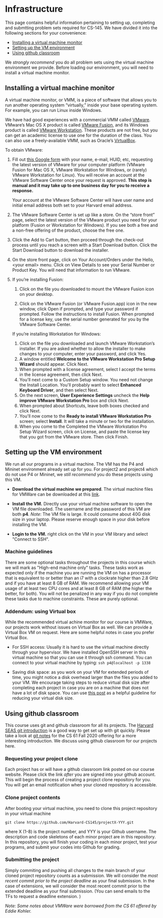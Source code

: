 # Infrastructure
This page contains helpful information pertaining to setting up, completing and submtting problem sets required for CS-145. We have divided it into the following sections for your convenience:

- [Installing a virtual machine monitor](#install-a-virtual-machine-monitor)
- [Setting up the VM environment](#setting-up-the-vm-environment)
- [Using github classroom](#using-github-classroom)

We *strongly recommend* you do all problem sets using the virtual machine environment we provide. Before loading our environment, you will need to install a virtual machine monitor.

## Installing a virtual machine monitor

<p>A virtual machine monitor, or VMM, is a piece of software that allows you to
run another operating system “virtually,” inside your base operating system.
For example, you can run Linux inside Windows.</p>

<p>We have had good experiences with a commercial VMM called <a href="https://www.vmware.com/">VMware</a>. VMware’s
Mac OS X product is called <a href="https://www.vmware.com/products/fusion.html">VMware Fusion</a>, and its Windows product is
called <a href="https://www.vmware.com/products/workstation-player.html">VMware Workstation</a>. These products are not free, but you can get an
academic license to use one for the duration of the class. You can also use a
freely-available VMM, such as Oracle’s <a href="https://www.virtualbox.org/">VirtualBox</a>.</p>

<p>To obtain VMware:</p>

<ol>
<li><p>Fill out <a href="https://goo.gl/F3z8Sb">this Google form</a> with your name, e-mail,
HUID, etc, requesting the latest version of VMware for your computer
platform (VMware Fusion for Mac OS X, VMware Workstation for Windows, or
(rarely) VMware Workstation for Linux). You will receive an account at the
VMware Software Center once your request is approved. <strong>This step is manual
and it may take up to one business day for you to receive a response.</strong></p>

<p>Your account at the VMware Software Center will have user name and initial
email address both set to your Harvard email address.</p></li>

<li><p>The VMware Software Center is set up like a store. On the “store front”
page, select the latest version of the VMware product you need for your
platform (Fusion or Workstation for Windows). If you see both a free and a
non-free offering of the product, choose the free one.</p></li>

<li><p>Click the Add to Cart button, then proceed through the check-out process
until you reach a screen with a Start Download button. Click the Start
Download button to download the installer.</p></li>

<li><p>On the store front page, click on Your Account/Orders under the Hello,
&lt;your email&gt; menu. Click on View Details to see your Serial Number or
Product Key. You will need that information to run VMware.</p></li>

<li><p>If you’re installing Fusion:</p>

<ol>
<li><p>Click on the file you downloaded to mount the VMware Fusion icon on
your desktop.</p></li>

<li><p>Click on the VMware Fusion (or VMware Fusion.app) icon in the new
window, click Open if prompted, and type your password if prompted.
Follow the instructions to install Fusion. When prompted for a license
key, use the serial number generated for you by the VMware Software
Center.</p></li>
</ol>

<p>If you’re installing Workstation for Windows:</p>

<ol>
<li>Click on the file you downloaded and launch VMware Workstation’s
installer. If you are asked whether to allow the installer to make
changes to your computer, enter your password, and click Yes.</li>
<li>A window entitled <strong>Welcome to the VMware Workstation Pro Setup
Wizard</strong> should appear. Click Next.</li>
<li>When prompted with a license agreement, select I accept the terms in
the license agreement, then click Next.</li>
<li>You'll next come to a Custom Setup window. You need not change the
Install Location. You'll probably want to select <strong>Enhanced Keyboard
Driver</strong>, and then select Next.</li>
<li>On the next screen, <strong>User Experience Settings</strong> uncheck the <strong>Help
improve VMware Workstation Pro</strong> box and click Next.</li>
<li>When prompted about Shortcuts, leave both boxes checked and click
Next.</li>
<li>You'll now come to the <strong>Ready to install VMware Workstation Pro</strong>
screen; select <strong>Install</strong>. It will take a minute or two for the
installation.</li>
<li>When you come to the Completed the VMware Workstation Pro Setup
Wizard screen, click on License, and paste the license key that you
got from the VMware store. Then click Finish.</li>
</ol></li>
</ol>


## Setting up the VM environment

We run all our programs in a virtual machine. The VM has the P4 and Mininet environment already set up for you. For project2 and project4 which do not use P4 or Mininet, we *still recommend* you do these projects using this VM. 

- **Download the virtual machine we prepared**. The virtual machine files for VMWare can be downloaded at this [link](https://drive.google.com/file/d/1xhWsiz8qtd_DCvzDLDRegE1nQfxsXW4t/view?usp=sharing).

- **Install the VM.** Directly use your virtual machine software to open the VM file downloaded. The username and the password of this VM are both **p4**.
  *Note*: The VM file is large. It could consume about 40G disk size in your laptop. Please reserve enough space in your disk before installing the VM.
 
- **Login to the VM.** right click on the VM in your VM library and select "Connect to SSH".

### Machine guidelines
There are some optional tasks throughout the projects in this course which we will mark as "High-end machine only" tasks. These tasks work as expected only if the machine you are running the VM on has a processor that is equivalent to or better than an i7 with a clockrate higher than 2.8 GHz and if you have at least 8 GB of RAM. We recommend allowing your VM usage of at least two CPU cores and at least 8 GB of RAM (the higher the better, for both). You will not be penalized in any way if you do not complete these tasks due to machine constraints. These are purely optional.

### Addendum: using Virtual box
While the recommended virtual achine monitor for our course is VMWare, our projects work without issues on Virtual Box as well. We can provide a Virtual Box VM on request. Here are some helpful notes in case you prefer Virtual Box.

- For SSH access: Usually it is hard to use the virtual machine directly through your hypervisor. We have installed OpenSSH server in this virtual machine so that you can use it through ssh command. You can connect to your virtual machine by typing:  `ssh p4@localhost -p 1338`

- Saving disk space: as you work on your VM for extended periods of time, you might notice a disk overhead larger than the files you added to your VM. We encourage taking steps to reduce virtual disk size after completing each project in case you are on a machine that does not have a lot of disk space. You can use [this post](https://superuser.com/a/529183) as a helpful guideline for reducing your virtual disk size.

## Using github classroom

This course uses git and github classroom for all its projects. The [Harvard SEAS git introduction](https://wiki.harvard.edu/confluence/display/USERDOCS/Introduction+To+GIT) is a good way to get set up with git quickly. Please take a look at [git notes](http://cs61.seas.harvard.edu/site/ref/git) for the CS 61 Fall 2020 offering for a more interesting introduction. We discuss using github classroom for our projects here.

### Requesting your project clone
Each project has or will have a github classroom link posted on our course website. Please click the link *after* you are signed into your github account. This will begin the process of creating a project clone repository for you. You will get an email notification when your cloned repository is accessible.

### Clone project contents

After booting your virtual machine, you need to clone this project repository in your virtual machine

```
git clone https://github.com/Harvard-CS145/projectX-YYY.git
```

where X (1-8) is the project number, and YYY is your Github username. The description and code skeletons of each minor project are in this repository. In this repository, you will finish your coding in each minor project, test your programs, and submit your codes into Github for grading.

### Submitting the project
Simply commiting and pushing all changes to the main branch of your cloned project repository counts as a submission. We will consider the *most recent commit prior to the project deadline* as your final submission. In the case of extensions, we will consider the most recent commit prior to the extended deadline as your final submission. (You can send emails to the TFs to request a deadline extension. )

<p><i>Note: Some notes about VMWare were borrowed from the CS 61 offered by Eddie Kohler.</i></p>
